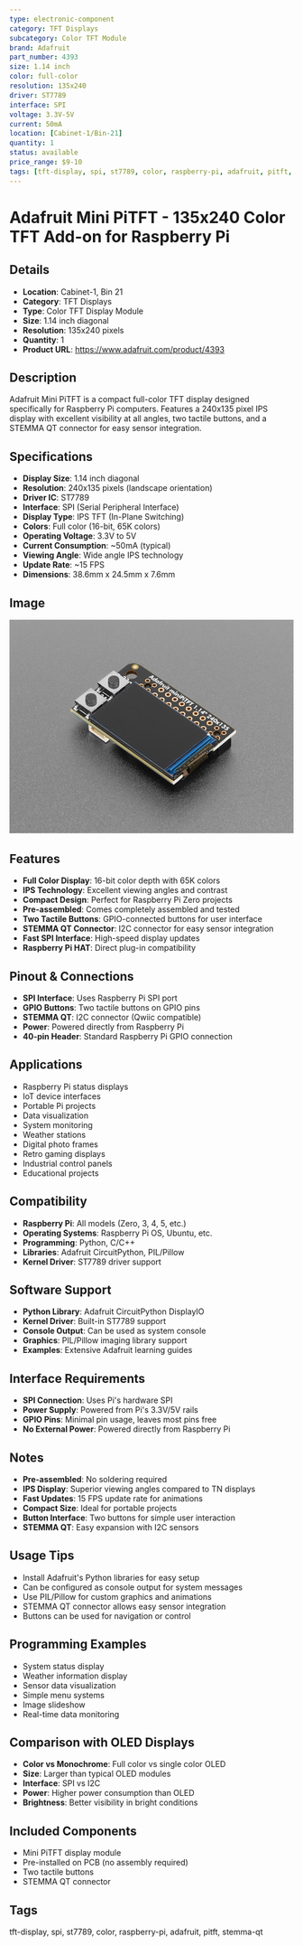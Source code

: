 ```yaml
---
type: electronic-component
category: TFT Displays
subcategory: Color TFT Module
brand: Adafruit
part_number: 4393
size: 1.14 inch
color: full-color
resolution: 135x240
driver: ST7789
interface: SPI
voltage: 3.3V-5V
current: 50mA
location: [Cabinet-1/Bin-21]
quantity: 1
status: available
price_range: $9-10
tags: [tft-display, spi, st7789, color, raspberry-pi, adafruit, pitft, stemma-qt]
---
```


# Adafruit Mini PiTFT - 135x240 Color TFT Add-on for Raspberry Pi

## Details
- **Location**: Cabinet-1, Bin 21
- **Category**: TFT Displays
- **Type**: Color TFT Display Module
- **Size**: 1.14 inch diagonal
- **Resolution**: 135x240 pixels
- **Quantity**: 1
- **Product URL**: https://www.adafruit.com/product/4393

## Description
Adafruit Mini PiTFT is a compact full-color TFT display designed specifically for Raspberry Pi computers. Features a 240x135 pixel IPS display with excellent visibility at all angles, two tactile buttons, and a STEMMA QT connector for easy sensor integration.

## Specifications
- **Display Size**: 1.14 inch diagonal
- **Resolution**: 240x135 pixels (landscape orientation)
- **Driver IC**: ST7789
- **Interface**: SPI (Serial Peripheral Interface)
- **Display Type**: IPS TFT (In-Plane Switching)
- **Colors**: Full color (16-bit, 65K colors)
- **Operating Voltage**: 3.3V to 5V
- **Current Consumption**: ~50mA (typical)
- **Viewing Angle**: Wide angle IPS technology
- **Update Rate**: ~15 FPS
- **Dimensions**: 38.6mm x 24.5mm x 7.6mm

## Image
![Adafruit Mini PiTFT 135x240 Color TFT Display](../attachments/adafruit-mini-pitft-135x240.jpg)

## Features
- **Full Color Display**: 16-bit color depth with 65K colors
- **IPS Technology**: Excellent viewing angles and contrast
- **Compact Design**: Perfect for Raspberry Pi Zero projects
- **Pre-assembled**: Comes completely assembled and tested
- **Two Tactile Buttons**: GPIO-connected buttons for user interface
- **STEMMA QT Connector**: I2C connector for easy sensor integration
- **Fast SPI Interface**: High-speed display updates
- **Raspberry Pi HAT**: Direct plug-in compatibility

## Pinout & Connections
- **SPI Interface**: Uses Raspberry Pi SPI port
- **GPIO Buttons**: Two tactile buttons on GPIO pins
- **STEMMA QT**: I2C connector (Qwiic compatible)
- **Power**: Powered directly from Raspberry Pi
- **40-pin Header**: Standard Raspberry Pi GPIO connection

## Applications
- Raspberry Pi status displays
- IoT device interfaces
- Portable Pi projects
- Data visualization
- System monitoring
- Weather stations
- Digital photo frames
- Retro gaming displays
- Industrial control panels
- Educational projects

## Compatibility
- **Raspberry Pi**: All models (Zero, 3, 4, 5, etc.)
- **Operating Systems**: Raspberry Pi OS, Ubuntu, etc.
- **Programming**: Python, C/C++
- **Libraries**: Adafruit CircuitPython, PIL/Pillow
- **Kernel Driver**: ST7789 driver support

## Software Support
- **Python Library**: Adafruit CircuitPython DisplayIO
- **Kernel Driver**: Built-in ST7789 support
- **Console Output**: Can be used as system console
- **Graphics**: PIL/Pillow imaging library support
- **Examples**: Extensive Adafruit learning guides

## Interface Requirements
- **SPI Connection**: Uses Pi's hardware SPI
- **Power Supply**: Powered from Pi's 3.3V/5V rails
- **GPIO Pins**: Minimal pin usage, leaves most pins free
- **No External Power**: Powered directly from Raspberry Pi

## Notes
- **Pre-assembled**: No soldering required
- **IPS Display**: Superior viewing angles compared to TN displays
- **Fast Updates**: 15 FPS update rate for animations
- **Compact Size**: Ideal for portable projects
- **Button Interface**: Two buttons for simple user interaction
- **STEMMA QT**: Easy expansion with I2C sensors

## Usage Tips
- Install Adafruit's Python libraries for easy setup
- Can be configured as console output for system messages
- Use PIL/Pillow for custom graphics and animations
- STEMMA QT connector allows easy sensor integration
- Buttons can be used for navigation or control

## Programming Examples
- System status display
- Weather information display
- Sensor data visualization
- Simple menu systems
- Image slideshow
- Real-time data monitoring

## Comparison with OLED Displays
- **Color vs Monochrome**: Full color vs single color OLED
- **Size**: Larger than typical OLED modules
- **Interface**: SPI vs I2C
- **Power**: Higher power consumption than OLED
- **Brightness**: Better visibility in bright conditions

## Included Components
- Mini PiTFT display module
- Pre-installed on PCB (no assembly required)
- Two tactile buttons
- STEMMA QT connector

## Tags
tft-display, spi, st7789, color, raspberry-pi, adafruit, pitft, stemma-qt
